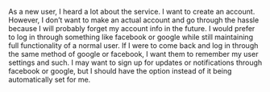 As a new user, I heard a lot about the service. I want to create an account. However, I don’t want to make an actual account and go through the hassle because I will probably forget my account info in the future. I would prefer to log in through something like facebook or google while still maintaining full functionality of a normal user. If I were to come back and log in through the same method of google or facebook, I want them to remember my user settings and such. I may want to sign up for updates or notifications through facebook or google, but I should have the option instead of it being automatically set for me.